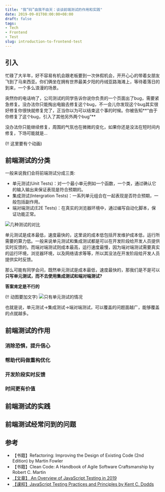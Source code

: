 ```yaml
---
title: "我“码”由我不由天：谈谈前端测试的作用和实践"
date: 2019-09-01T08:00:00+08:00
draft: false
tags:
- Tech
- Frontend
- Test
slug: introduction-to-frontend-test
---
```


## 引入
忙碌了大半年，好不容易有机会跟老板要到一次休假机会，开开心心的带着女朋友飞到了马来西亚。你们俩坐在拥有世界最美夕阳的丹绒亚路海滩上，等待着落日的到来，一个多么浪漫的场景。

突然你的电话响了，公司测试的同学告诉你说你负责的一个页面出了bug，需要紧急修复。没办法你只能掏出电脑去修复这个bug，不一会儿你发现这个bug其实很好修复你很快就修复完了，正当你以为可以结束这个事的时候。你被告知**“由于你修复了这个bug，引入了其他另外两个bug”**

没办法你只能继续修复，周围的气氛也在微微的变化，如果你还是没法在短时间内修复，下场可能就是...

(!! 这里要有个动画)

## 前端测试的分类
一般来说我们会将前端测试分成三类:

- 单元测试(Unit Tests)：对一个最小单元例如一个函数，一个类，通过确认它的输入输出来保证表现是符合预期的。
- 集成测试(Intergration Tests)：一系列单元组合在一起表现是否符合预期，一般包括副作用。
- 端对端测试(E2E Tests)：在真实的浏览器环境中，通过编写自动化脚本，保证功能正常。

![几种测试的对比](./test_compare.png)

单元测试是成本最低，速度最快的，这里说的成本低包括开发维护成本低，运行所需要的算力低。一般来说单元测试和集成测试都是可以在开发阶段给开发人员提供实时反馈的。而端对端测试则成本最高，运行速度最慢，因为端对端测试需要真实的运行环境，浏览器环境，以及网络请求等等，所以其没法在开发阶段给开发人员提供实时反馈。

那么可能有同学会问，既然单元测试是成本最低，速度最快的，那我们是不是可以**只写单元测试，而不去使用集成测试和端对端测试?**

**答案肯定是不行的**

(!! 动图要加文字)
![只有单元测试的情况](./unit_test_only.gif)

也就是说，单元测试->集成测试->端对端测试，可以覆盖的问题面越广，能够覆盖的点就越多。

## 前端测试的作用

### 消除恐惧，提升信心

### 帮助代码做重构优化

### 开发阶段实时反馈

### 时间更有价值

## 前端测试的实践

## 前端测试经常问到的问题

## 参考
- 【书籍】Refactoring: Improving the Design of Existing Code (2nd Edition) by Martin Fowler
- 【书籍】Clean Code: A Handbook of Agile Software Craftsmanship by Robert C. Martin
- [【文章】 An Overview of JavaScript Testing in 2019 ]( https://medium.com/welldone-software/an-overview-of-javascript-testing-in-2019-264e19514d0a )
- [【课程】JavaScript Testing Practices and Principles by Kent C. Dodds]( https://frontendmasters.com/courses/testing-practices-principles/ )